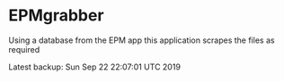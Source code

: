 # EPMgrabber
Using a database from the EPM app this application scrapes the files as required


Latest backup: Sun Sep 22 22:07:01 UTC 2019
